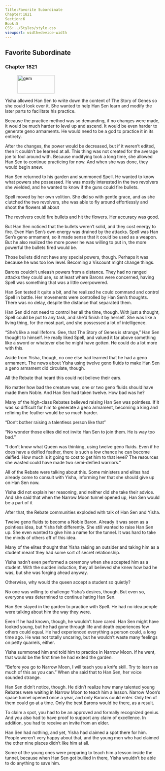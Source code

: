 ```yaml
---
Title:Favorite Subordinate 
Chapter:1821 
Section:6 
Book:5 
CSS:../Styles/style.css 
viewport: width=device-width
---
```

  
## Favorite Subordinate
### Chapter 1821
  
<figure>
	<img src="../Images/gem.gif" alt="gem" id="gem" width="120" height="60" />
</figure>
  

  
Yisha allowed Han Sen to write down the content of The Story of Genes so she could look over it. She wanted to help Han Sen learn and modify the later parts to facilitate his practice.

Because the practice method was so demanding, if no changes were made, it would be much harder to level up and ascend. It would be even harder to generate geno armaments. He would need to be a god to practice it in its entirety.

After the changes, the power would be decreased, but if it weren’t edited, then it couldn’t be learned at all. This thing was not created for the average joe to fool around with. Because modifying took a long time, she allowed Han Sen to continue practicing for now. And when she was done, they would begin anew.

Han Sen returned to his garden and summoned Spell. He wanted to know what powers she possessed. He was mostly interested in the two revolvers she wielded, and he wanted to know if the guns could fire bullets.

Spell moved by her own volition. She did so with gentle grace, and as she clutched the two revolvers, she was able to fly around effortlessly and shoot the flowers all about

The revolvers could fire bullets and hit the flowers. Her accuracy was good.

But Han Sen noticed that the bullets weren’t solid, and they cost energy to fire. Even Han Sen’s own energy was drained by the attacks. Spell was Han Sen’s geno armament, so it made sense that it could be used as a weapon. But he also realized the more power he was willing to put in, the more powerful the bullets fired would be.

Those bullets did not have any special powers, though. Perhaps it was because he was too low level. Becoming a Viscount might change things.

Barons couldn’t unleash powers from a distance. They had no ranged attacks they could use, so at least where Barons were concerned, having Spell was something that was a little overpowered.

Han Sen tested it quite a bit, and he realized he could command and control Spell in battle. Her movements were controlled by Han Sen’s thoughts. There was no delay, despite the distance that separated them.

Han Sen did not need to control her all the time, though. With just a thought, Spell could be put to any task, and she’d finish it by herself. She was like a living thing, for the most part, and she possessed a lot of intelligence.

“She’s like a real lifeform. Gee, that The Story of Genes is strange,” Han Sen thought to himself. He really liked Spell, and valued it far above something like a sword or whatever else he might have gotten. He could do a lot more with this.

Aside from Yisha, though, no one else had learned that he had a geno armament. The news about Yisha using twelve geno fluids to make Han Sen a geno armament did circulate, though.

All the Rebate that heard this could not believe their ears.

No matter how bad the creature was, one or two geno fluids should have made them Noble. And Han Sen had taken twelve. How bad was he?

Many of the high-class Rebates believed raising Han Sen was pointless. If it was so difficult for him to generate a geno armament, becoming a king and refining the feather would be so much harder.

“Don’t bother raising a talentless person like that”

“No wonder those elites did not invite Han Sen to join them. He is way too bad.”

“I don’t know what Queen was thinking, using twelve geno fluids. Even if he does have a deified feather, there is such a low chance he can become deified. How much is it going to cost to get him to that level? The resources she wasted could have made two semi-deified warriors.”

All of the Rebate were talking about this. Some ministers and elites had already come to consult with Yisha, informing her that she should give up on Han Sen now.

Yisha did not explain her reasoning, and neither did she take their advice. And she said that when the Narrow Moon tunnel opened up, Han Sen would be a part of it

After that, the Rebate communities exploded with talk of Han Sen and Yisha.

Twelve geno fluids to become a Noble Baron. Already it was seen as a pointless idea, but Yisha felt differently. She still wanted to raise Han Sen up. She even wanted to give him a name for the tunnel. It was hard to take the minds of others off of this idea.

Many of the elites thought that Yisha raising an outsider and taking him as a student meant they had some sort of secret relationship.

Yisha hadn’t even performed a ceremony when she accepted him as a student. With the sudden induction, they all believed she knew how bad he was, but she was forging ahead anyway.

Otherwise, why would the queen accept a student so quietly?

No one was willing to challenge Yisha’s desires, though. But even so, everyone was determined to continue hating Han Sen.

Han Sen stayed in the garden to practice with Spell. He had no idea people were talking about him the way they were.

Even if he had known, though, he wouldn’t have cared. Han Sen might have looked young, but he had gone through life and death experiences few others could equal. He had experienced everything a person could, a long time ago. He was not totally uncaring, but he wouldn’t waste many feelings on petty quarrels, either.

Yisha summoned him and told him to practice in Narrow Moon. If he went, that would be the first time he had exited the garden.

“Before you go to Narrow Moon, I will teach you a knife skill. Try to learn as much of this as you can.” When she said that to Han Sen, her voice sounded strange.

Han Sen didn’t notice, though. He didn’t realize how many talented young Rebates were waiting in Narrow Moon to teach him a lesson. Narrow Moon’s space tunnel opened once a year, and only Barons could enter. Only ten of them could go at a time. Only the best Barons would be there, as a result.

To claim a spot, you had to be an approved and formally recognized genius. And you also had to have proof to support any claim of excellence. In addition, you had to receive an invite from an elder.

Han Sen had nothing, and yet, Yisha had claimed a spot there for him. People weren’t very happy about that, and the young men who had claimed the other nine places didn’t like him at all.

Some of the young ones were preparing to teach him a lesson inside the tunnel, because when Han Sen got bullied in there, Yisha wouldn’t be able to do anything to save him.